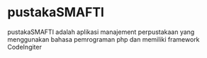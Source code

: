 # pustakaSMAFTI
pustakaSMAFTI adalah aplikasi manajement perpustakaan yang menggunakan bahasa pemrograman php dan memiliki framework CodeIngiter

